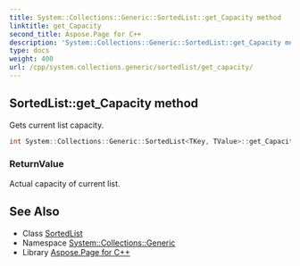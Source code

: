 ```yaml
---
title: System::Collections::Generic::SortedList::get_Capacity method
linktitle: get_Capacity
second_title: Aspose.Page for C++
description: 'System::Collections::Generic::SortedList::get_Capacity method. Gets current list capacity in C++.'
type: docs
weight: 400
url: /cpp/system.collections.generic/sortedlist/get_capacity/
---
```

## SortedList::get_Capacity method


Gets current list capacity.

```cpp
int System::Collections::Generic::SortedList<TKey, TValue>::get_Capacity() const
```


### ReturnValue

Actual capacity of current list.

## See Also

* Class [SortedList](../)
* Namespace [System::Collections::Generic](../../)
* Library [Aspose.Page for C++](../../../)
